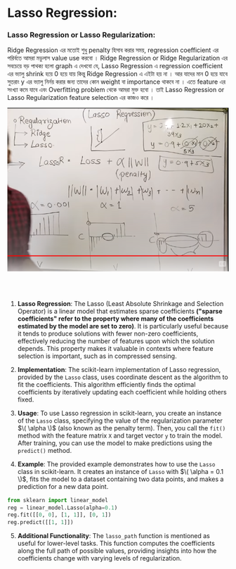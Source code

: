 
# Lasso Regression:


### Lasso Regression or Lasso Regularization:

Ridge Regression এর মতোই শুধু penalty হিসাব করার সময়, regression coefficient এর পরির্বতে আমরা মডুলাস value use করবো । Ridge Regression or Ridge Regularization এর সবচেয়ে বড় পাথক্য হলো graph এ দেখবো যে, Lasso Regression এ regression coefficient এর ভ্যালু shrink হয়ে 0 হয়ে যায়  কিন্তু Ridge Regression এ এইটা হয় না । আর যাদের মান 0 হয়ে যাবে সুতরাং y এর ভ্যালু নির্নয় করার জন্য তাদের কোন weight বা importance থাকবে না । এতে feature এর সংখ্যা কমে যাবে এবং Overfitting problem থেকে আমরা মুক্ত হবো । তাই Lasso Regression or Lasso Regularization feature selection এর কাজও করে । 


![Alt text](/Supervised_Learning/1.1LinearModel/images/image2.png)

<br> <br>


1. **Lasso Regression**: The Lasso (Least Absolute Shrinkage and Selection Operator) is a linear model that estimates sparse coefficients **("sparse coefficients" refer to the property where many of the coefficients estimated by the model are set to zero)**. It is particularly useful because it tends to produce solutions with fewer non-zero coefficients, effectively reducing the number of features upon which the solution depends. This property makes it valuable in contexts where feature selection is important, such as in compressed sensing.


2. **Implementation**: The scikit-learn implementation of Lasso regression, provided by the `Lasso` class, uses coordinate descent as the algorithm to fit the coefficients. This algorithm efficiently finds the optimal coefficients by iteratively updating each coefficient while holding others fixed.

3. **Usage**: To use Lasso regression in scikit-learn, you create an instance of the `Lasso` class, specifying the value of the regularization parameter $\( \alpha \)$ (also known as the penalty term). Then, you call the `fit()` method with the feature matrix `X` and target vector `y` to train the model. After training, you can use the model to make predictions using the `predict()` method.

4. **Example**: The provided example demonstrates how to use the `Lasso` class in scikit-learn. It creates an instance of `Lasso` with $\( \alpha = 0.1 \)$, fits the model to a dataset containing two data points, and makes a prediction for a new data point.

```python
from sklearn import linear_model
reg = linear_model.Lasso(alpha=0.1)
reg.fit([[0, 0], [1, 1]], [0, 1])
reg.predict([[1, 1]])
```

5. **Additional Functionality**: The `lasso_path` function is mentioned as useful for lower-level tasks. This function computes the coefficients along the full path of possible values, providing insights into how the coefficients change with varying levels of regularization.

